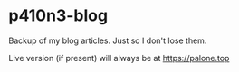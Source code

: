 # p410n3-blog
Backup of my blog articles. Just so I don't lose them.

Live version (if present) will always be at https://palone.top
